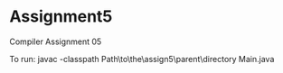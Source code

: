 # Assignment5
Compiler Assignment 05


To run: 
javac -classpath Path\to\the\assign5\parent\directory Main.java
